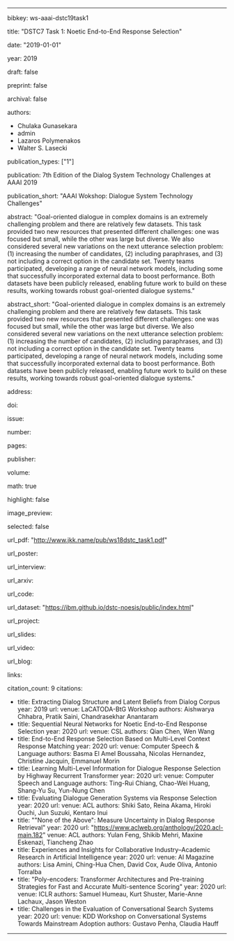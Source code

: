 ---

bibkey: ws-aaai-dstc19task1

title: "DSTC7 Task 1: Noetic End-to-End Response Selection"

date: "2019-01-01"

year: 2019

draft: false

preprint: false

archival: false

authors: 
- Chulaka Gunasekara
- admin
- Lazaros Polymenakos
- Walter S. Lasecki

publication_types: ["1"]

publication: 7th Edition of the Dialog System Technology Challenges at AAAI 2019

publication_short: "AAAI Wokshop: Dialogue System Technology Challenges"

abstract: "Goal-oriented dialogue in complex domains is an extremely challenging problem and there are relatively few datasets. This task provided two new resources that presented different challenges: one was focused but small, while the other was large but diverse. We also considered several new variations on the next utterance selection problem: (1) increasing the number of candidates, (2) including paraphrases, and (3) not including a correct option in the candidate set. Twenty teams participated, developing a range of neural network models, including some that successfully incorporated external data to boost performance. Both datasets have been publicly released, enabling future work to build on these results, working towards robust goal-oriented dialogue systems."

abstract_short: "Goal-oriented dialogue in complex domains is an extremely challenging problem and there are relatively few datasets. This task provided two new resources that presented different challenges: one was focused but small, while the other was large but diverse. We also considered several new variations on the next utterance selection problem: (1) increasing the number of candidates, (2) including paraphrases, and (3) not including a correct option in the candidate set. Twenty teams participated, developing a range of neural network models, including some that successfully incorporated external data to boost performance. Both datasets have been publicly released, enabling future work to build on these results, working towards robust goal-oriented dialogue systems."

address: 

doi: 

issue: 

number: 

pages: 

publisher: 

volume: 

math: true

highlight: false

image_preview: 

selected: false

url_pdf: "http://www.jkk.name/pub/ws18dstc_task1.pdf"

url_poster: 

url_interview: 

url_arxiv: 

url_code: 

url_dataset: "https://ibm.github.io/dstc-noesis/public/index.html"

url_project: 

url_slides: 

url_video: 

url_blog: 

links: 

citation_count: 9
citations:
- title: Extracting Dialog Structure and Latent Beliefs from Dialog Corpus
  year: 2019
  url: 
  venue: LaCATODA-BtG Workshop
  authors: Aishwarya Chhabra, Pratik Saini, Chandrasekhar Anantaram
- title: Sequential Neural Networks for Noetic End-to-End Response Selection
  year: 2020
  url: 
  venue: CSL
  authors: Qian Chen, Wen Wang
- title: End-to-End Response Selection Based on Multi-Level Context Response Matching
  year: 2020
  url: 
  venue: Computer Speech & Language
  authors: Basma El Amel Boussaha, Nicolas Hernandez, Christine Jacquin, Emmanuel Morin
- title: Learning Multi-Level Information for Dialogue Response Selection by Highway Recurrent Transformer
  year: 2020
  url: 
  venue: Computer Speech and Language
  authors: Ting-Rui Chiang, Chao-Wei Huang, Shang-Yu Su, Yun-Nung Chen
- title: Evaluating Dialogue Generation Systems via Response Selection
  year: 2020
  url: 
  venue: ACL
  authors: Shiki Sato, Reina Akama, Hiroki Ouchi, Jun Suzuki, Kentaro Inui
- title: "\"None of the Above\": Measure Uncertainty in Dialog Response Retrieval"
  year: 2020
  url: "https://www.aclweb.org/anthology/2020.acl-main.182"
  venue: ACL
  authors: Yulan Feng, Shikib Mehri, Maxine Eskenazi, Tiancheng Zhao
- title: Experiences and Insights for Collaborative Industry–Academic Research in Artificial Intelligence
  year: 2020
  url: 
  venue: AI Magazine
  authors: Lisa Amini, Ching-Hua Chen, David Cox, Aude Oliva, Antonio Torralba
- title: "Poly-encoders: Transformer Architectures and Pre-training Strategies for Fast and Accurate Multi-sentence Scoring"
  year: 2020
  url: 
  venue: ICLR
  authors: Samuel Humeau, Kurt Shuster, Marie-Anne Lachaux, Jason Weston
- title: Challenges in the Evaluation of Conversational Search Systems
  year: 2020
  url: 
  venue: KDD Workshop on Conversational Systems Towards Mainstream Adoption
  authors: Gustavo Penha, Claudia Hauff


---